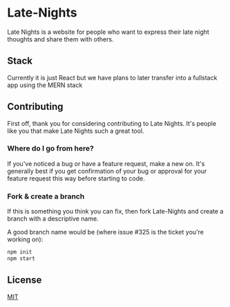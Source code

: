 # Late-Nights

Late Nights is a website for people who want to express their late night thoughts and share them with others.


## Stack

Currently it is just React but we have plans to later transfer into a fullstack app using the MERN stack


## Contributing

First off, thank you for considering contributing to Late Nights. It's people
like you that make Late Nights such a great tool.

### Where do I go from here?

If you've noticed a bug or have a feature request, make a new on. It's
generally best if you get confirmation of your bug or approval for your feature
request this way before starting to code.


### Fork & create a branch

If this is something you think you can fix, then fork Late-Nights and create
a branch with a descriptive name.

A good branch name would be (where issue #325 is the ticket you're working on):
```bash
npm init
npm start
```


## License
[MIT](https://choosealicense.com/licenses/mit/)
